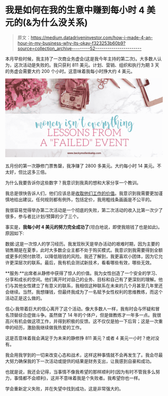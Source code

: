 # 我是如何在我的生意中赚到每小时 4 美元的(&为什么没关系)

> 原文：<https://medium.datadriveninvestor.com/how-i-made-4-an-hour-in-my-business-why-its-okay-f323253b60b9?source=collection_archive---------52----------------------->

本月早些时候，我主持了一次商业务虚会(这是我今年主持的第二次)。大多数人认为，这次活动是失败的。我只获利 811 美元。计划、营销、组织和执行为期 3 天的务虚会需要大约 200 个小时。这意味着我每小时挣大约 4 美元。

![](img/813181711f487dfe9a1d13f27972c9d4.png)

五月份的第一次静修门票售罄，我净赚了 2800 多美元。大约每小时 14 美元。不太好，但比这多三倍。

为什么我要告诉你这些数字？我意识到我真的想和大家分享一个教训。

我总是很快告诉人们，他们应该总是[收取他们工作的价值](https://beckymollenkamp.com/creative-entrepreneurs-charge-worth/)。我意识到我需要更加谨慎地给出建议。任何规则都有例外，包括定价，我用粗线条画画是不公平的。

我很容易觉得举办第二次活动是一个彻底的失败，第二次活动的收入比第一次少了很多，参与者比计划/预算的少了三个。

事实是，**我每小时 4 美元的努力完全成功了**(坦白地说，即使我赔钱了也是如此)。原因如下:

数据:这是一次惊人的学习经历。我发现秋天是举办活动的艰难时期，因为主要的销售期是在夏季，此时大多数企业主都不处于购买模式。我意识到我需要得到全额或更多的预付款项，以降低赔钱的风险。我还了解到，我更喜欢小团体，因为它允许更深层次的联系。最后，我有机会测试新技术，看看哪些有效，哪些无效。

**服务:**出席者从静修中获得了惊人的价值。我为女性创造了一个安全的学习、分享和成长的空间。他们离开时对自己的业务、目标和自己有了更深刻的理解。他们与其他女性建立了有意义的联系，我相信这种联系在未来的几个月甚至几年里还会继续。当然，我想赚钱，但最终我成为了一名赋予女性权利的思维教练，而这个活动正是这么做的。

信心:我带着巨大的信心离开了这个活动。像大多数人一样，我有时会与怀疑和冒名顶替综合症做斗争。虽然做了 14 年的个体户，但是做教练才一年多一点。我很高兴有机会做这项工作，并得到积极的反馈。这不仅仅是拍一下后背；这是一次重申的经历，激励我继续做我热爱的工作。

这是否意味着我会满足于为未来的静修挣 811 美元？或者 4 美元一小时？绝对没有。

我会用我学到的一切来改变心态和战术，这样这种事情就不会再发生了。我会尽最大努力确保我的下一次活动或提供的结果是财务支出，让我感到自豪和成功。

也就是说，我还会记得，当事情不像我希望的那样顺利时(因为有时不管我多么努力，事情都不会顺利)，这并不意味着我是个失败者。我希望你也一样。

学会重新定义失败，并在失望中找到成功，这是非常强大的。